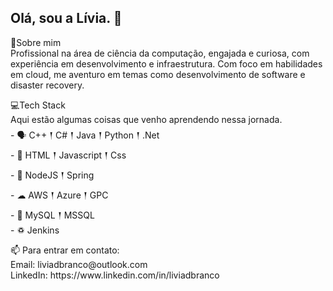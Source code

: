 ## Olá, sou a Lívia. 👋
<p> 
🙋<h>Sobre mim</h></br>
Profissional na área de ciência da computação, engajada e curiosa, com experiência em desenvolvimento e infraestrutura. Com foco em habilidades em cloud, me aventuro em temas como desenvolvimento de software e disaster recovery. 
</p> 
<p> 
💻Tech Stack</br>
Aqui estão algumas coisas que venho aprendendo nessa jornada. </br>
 -  🗣 C++ 𒑰 C# 𒑰 Java 𒑰 Python 𒑰 .Net</br>
 -  📱 HTML 𒑰 Javascript 𒑰 Css</br>
 -  🎒 NodeJS 𒑰 Spring</br>
 -  ☁ AWS 𒑰 Azure  𒑰 GPC </br>
 -  🚧 MySQL 𒑰 MSSQL</br>
 -  ♽ Jenkins</br>
</p> 
<p>
📫 Para entrar em contato:</br>
Email: liviadbranco@outlook.com</br>
LinkedIn: https://www.linkedin.com/in/liviadbranco</br>
</p> 
<p>
</p> 
